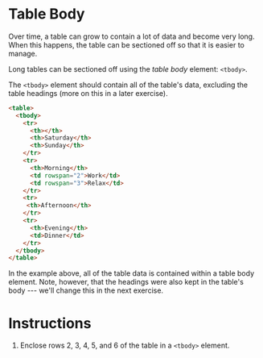 Table Body
==========

Over time, a table can grow to contain a lot of data and become very long. When this happens, the table can be sectioned off so that it is easier to manage.

Long tables can be sectioned off using the *table body* element: `<tbody>`.

The `<tbody>` element should contain all of the table's data, excluding the table headings (more on this in a later exercise).

````html
<table>
  <tbody>
    <tr>
      <th></th>
      <th>Saturday</th>
      <th>Sunday</th>
    </tr>
    <tr>
      <th>Morning</th>
      <td rowspan="2">Work</td>
      <td rowspan="3">Relax</td>
    </tr>
    <tr>
     <th>Afternoon</th>
    </tr>
    <tr>
      <th>Evening</th>
      <td>Dinner</td>
    </tr>
  </tbody>
</table>

````

In the example above, all of the table data is contained within a table body element. Note, however, that the headings were also kept in the table's body --- we'll change this in the next exercise.

# Instructions

1. Enclose rows 2, 3, 4, 5, and 6 of the table in a `<tbody>` element.